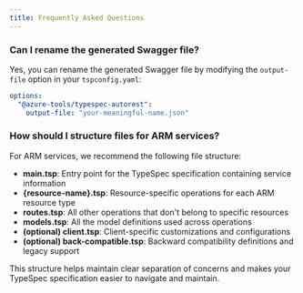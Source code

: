 ```yaml
---
title: Frequently Asked Questions
---
```


### Can I rename the generated Swagger file?

Yes, you can rename the generated Swagger file by modifying the `output-file` option in your `tspconfig.yaml`:

```yaml
options:
  "@azure-tools/typespec-autorest":
    output-file: "your-meaningful-name.json"
```

### How should I structure files for ARM services?

For ARM services, we recommend the following file structure:

- **main.tsp**: Entry point for the TypeSpec specification containing service information
- **{resource-name}.tsp**: Resource-specific operations for each ARM resource type 
- **routes.tsp**: All other operations that don't belong to specific resources
- **models.tsp**: All the model definitions used across operations
- **(optional) client.tsp**: Client-specific customizations and configurations
- **(optional) back-compatible.tsp**: Backward compatibility definitions and legacy support

This structure helps maintain clear separation of concerns and makes your TypeSpec specification easier to navigate and maintain.
